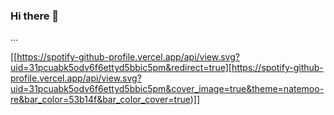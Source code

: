 ### Hi there 👋

<!--
**huyviet0110/huyviet0110** is a ✨ _special_ ✨ repository because its `README.md` (this file) appears on your GitHub profile.

Here are some ideas to get you started:

- 🔭 I’m currently working on ...
- 🌱 I’m currently learning ...
- 👯 I’m looking to collaborate on ...
- 🤔 I’m looking for help with ...
- 💬 Ask me about ...
- 📫 How to reach me: ...
- 😄 Pronouns: ...
- ⚡ Fun fact: ...
-->
...

[[https://spotify-github-profile.vercel.app/api/view.svg?uid=31pcuabk5odv6f6ettyd5bbic5pm&redirect=true][https://spotify-github-profile.vercel.app/api/view.svg?uid=31pcuabk5odv6f6ettyd5bbic5pm&cover_image=true&theme=natemoo-re&bar_color=53b14f&bar_color_cover=true)]]
